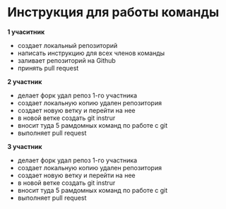# Инструкция для работы команды

**1 учаситник**

- создает локальный репозиторий
- написать инструкцию для всех членов команды
- заливает репозиторий на Github
- принять pull request

**2 участник**

- делает форк удал репоз 1-го участника
- создает локальную копию удален репозитория
- создает новую ветку и перейти на нее
- в новой ветке создать git instrur
- вносит туда 5 рамдомных команд по работе с git
- выполняет pull request

**3 участник**

- делает форк удал репоз 1-го участника
- создает локальную копию удален репозитория
- создает новую ветку и перейти на нее
- в новой ветке создать git instrur
- вносит туда 5 рамдомных команд по работе с git
- выполняет pull request
